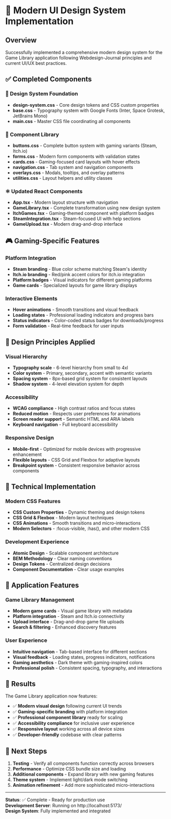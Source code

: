 # 🎨 Modern UI Design System Implementation

## Overview
Successfully implemented a comprehensive modern design system for the Game Library application following Webdesign-Journal principles and current UI/UX best practices.

## ✅ Completed Components

### 🎯 Design System Foundation
- **design-system.css** - Core design tokens and CSS custom properties
- **base.css** - Typography system with Google Fonts (Inter, Space Grotesk, JetBrains Mono)
- **main.css** - Master CSS file coordinating all components

### 🧩 Component Library
- **buttons.css** - Complete button system with gaming variants (Steam, Itch.io)
- **forms.css** - Modern form components with validation states
- **cards.css** - Gaming-focused card layouts with hover effects
- **navigation.css** - Tab system and navigation components
- **overlays.css** - Modals, tooltips, and overlay patterns
- **utilities.css** - Layout helpers and utility classes

### ⚛️ Updated React Components
- **App.tsx** - Modern layout structure with navigation
- **GameLibrary.tsx** - Complete transformation using new design system
- **ItchGames.tsx** - Gaming-themed component with platform badges
- **SteamIntegration.tsx** - Steam-focused UI with help sections
- **GameUpload.tsx** - Modern drag-and-drop interface

## 🎮 Gaming-Specific Features

### Platform Integration
- **Steam branding** - Blue color scheme matching Steam's identity
- **Itch.io branding** - Red/pink accent colors for itch.io integration
- **Platform badges** - Visual indicators for different gaming platforms
- **Game cards** - Specialized layouts for game library displays

### Interactive Elements
- **Hover animations** - Smooth transitions and visual feedback
- **Loading states** - Professional loading indicators and progress bars
- **Status indicators** - Color-coded status badges for downloads/progress
- **Form validation** - Real-time feedback for user inputs

## 🎨 Design Principles Applied

### Visual Hierarchy
- **Typography scale** - 6-level hierarchy from small to 4xl
- **Color system** - Primary, secondary, accent with semantic variants
- **Spacing system** - 8px-based grid system for consistent layouts
- **Shadow system** - 4-level elevation system for depth

### Accessibility
- **WCAG compliance** - High contrast ratios and focus states
- **Reduced motion** - Respects user preferences for animations
- **Screen reader support** - Semantic HTML and ARIA labels
- **Keyboard navigation** - Full keyboard accessibility

### Responsive Design
- **Mobile-first** - Optimized for mobile devices with progressive enhancement
- **Flexible layouts** - CSS Grid and Flexbox for adaptive layouts
- **Breakpoint system** - Consistent responsive behavior across components

## 🚀 Technical Implementation

### Modern CSS Features
- **CSS Custom Properties** - Dynamic theming and design tokens
- **CSS Grid & Flexbox** - Modern layout techniques
- **CSS Animations** - Smooth transitions and micro-interactions
- **Modern Selectors** - :focus-visible, :has(), and other modern CSS

### Development Experience
- **Atomic Design** - Scalable component architecture
- **BEM Methodology** - Clear naming conventions
- **Design Tokens** - Centralized design decisions
- **Component Documentation** - Clear usage examples

## 📱 Application Features

### Game Library Management
- **Modern game cards** - Visual game library with metadata
- **Platform integration** - Steam and Itch.io connectivity
- **Upload interface** - Drag-and-drop game file uploads
- **Search & filtering** - Enhanced discovery features

### User Experience
- **Intuitive navigation** - Tab-based interface for different sections
- **Visual feedback** - Loading states, progress indicators, notifications
- **Gaming aesthetics** - Dark theme with gaming-inspired colors
- **Professional polish** - Consistent spacing, typography, and interactions

## 🎯 Results

The Game Library application now features:
- ✅ **Modern visual design** following current UI trends
- ✅ **Gaming-specific branding** with platform integration
- ✅ **Professional component library** ready for scaling
- ✅ **Accessibility compliance** for inclusive user experience
- ✅ **Responsive layout** working across all device sizes
- ✅ **Developer-friendly** codebase with clear patterns

## 🔄 Next Steps

1. **Testing** - Verify all components function correctly across browsers
2. **Performance** - Optimize CSS bundle size and loading
3. **Additional components** - Expand library with new gaming features
4. **Theme system** - Implement light/dark mode switching
5. **Animation refinement** - Add more sophisticated micro-interactions

---

**Status**: ✅ Complete - Ready for production use  
**Development Server**: Running on http://localhost:5173/  
**Design System**: Fully implemented and integrated
